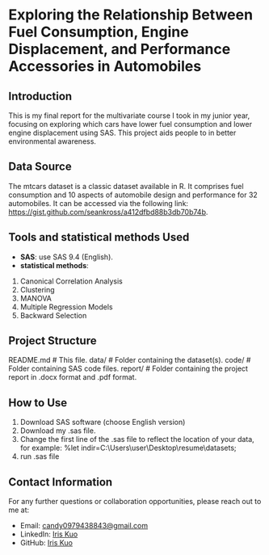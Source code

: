 # Exploring the Relationship Between Fuel Consumption, Engine Displacement, and Performance Accessories in Automobiles


## Introduction

This is my final report for the multivariate course I took in my junior year, focusing on exploring which cars have lower fuel consumption and lower engine displacement using SAS. This project aids people to in better environmental awareness.

## Data Source
The mtcars dataset is a classic dataset available in R. It comprises fuel consumption and 10 aspects of automobile design and performance for 32 automobiles. It can be accessed via the following link: https://gist.github.com/seankross/a412dfbd88b3db70b74b.

## Tools and statistical methods Used

- **SAS**: use SAS 9.4 (English).
- **statistical methods**:
1. Canonical Correlation Analysis
2. Clustering
3. MANOVA
4. Multiple Regression Models
5.  Backward Selection

## Project Structure

README.md # This file.
data/ # Folder containing the dataset(s).
code/ # Folder containing SAS code files.
report/ # Folder containing the project report in .docx format and .pdf format.


## How to Use

1. Download SAS software (choose English version)
2. Download my .sas file.
3. Change the first line of the .sas file to reflect the location of your data, for example: %let indir=C:\Users\user\Desktop\resume\datasets;
4. run .sas file


## Contact Information

For any further questions or collaboration opportunities, please reach out to me at:
- Email: [candy0979438843@gmail.com](mailto:candy0979438843@gmail.com)
- LinkedIn: [Iris Kuo](http://linkedin.com/in/依璇-郭-835b00268)
- GitHub: [Iris Kuo](https://github.com/turtle910531)
